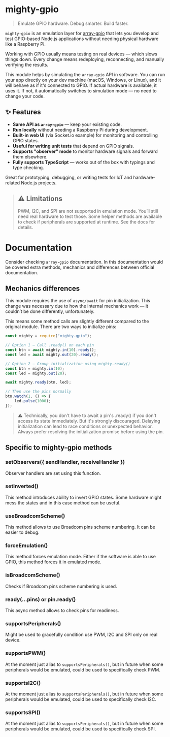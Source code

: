 # mighty-gpio

> Emulate GPIO hardware. Debug smarter. Build faster.

`mighty-gpio` is an emulation layer for [array-gpio](https://www.npmjs.com/package/array-gpio) that lets you develop and test GPIO-based Node.js applications without needing physical hardware like a Raspberry Pi.

Working with GPIO usually means testing on real devices — which slows things down. Every change means redeploying, reconnecting, and manually verifying the results.

This module helps by simulating the `array-gpio` API in software. You can run your app directly on your dev machine (macOS, Windows, or Linux), and it will behave as if it's connected to GPIO. If actual hardware is available, it uses it. If not, it automatically switches to simulation mode — no need to change your code.

## ✨ Features
- **Same API as `array-gpio`** — keep your existing code.
- **Run locally** without needing a Raspberry Pi during development.
- **Built-in web UI** (via Socket.io example) for monitoring and controlling GPIO states.
- **Useful for writing unit tests** that depend on GPIO signals.
- **Supports "observer" mode** to monitor hardware signals and forward them elsewhere.
- **Fully supports TypeScript** — works out of the box with typings and type checking.

Great for prototyping, debugging, or writing tests for IoT and hardware-related Node.js projects.

> ## ⚠️ Limitations
> PWM, I2C, and SPI are not supported in emulation mode. You’ll still need real hardware to test those.
> Some helper methods are available to check if peripherals are supported at runtime. See the docs for details.

# Documentation

Consider checking `array-gpio` documentation. In this documentation would be covered extra methods, mechanics and
differences between official documentation.

## Mechanics differences

This module requires the use of `async/await` for pin initialization. This change was necessary due to how the internal mechanics work — it couldn’t be done differently, unfortunately.

This means some method calls are slightly different compared to the original module. There are two ways to initialize pins:

```js
const mighty = require("mighty-gpio");

// Option 1 — Call .ready() on each pin
const btn = await mighty.in(10).ready();
const led = await mighty.out(20).ready();

// Option 2 — Group initialization using mighty.ready()
const btn = mighty.in(10);
const led = mighty.out(20);

await mighty.ready(btn, led);

// Then use the pins normally
btn.watch(1, () => {
    led.pulse(1000);
});
```

> ⚠️ Technically, you don't have to await a pin's .ready() if you don't access its state immediately. But it's strongly
> discouraged. Delaying initialization can lead to race conditions or unexpected behavior. Always prefer resolving the
> initialization promise before using the pin.


## Specific to mighty-gpio methods

### setObservers({ sendHandler, receiveHandler })
Observer handlers are set using this function.

### setInverted()
This method introduces ability to invert GPIO states. Some hardware might mess the states and in this case method can
be useful.

### useBroadcomScheme()
This method allows to use Broadcom pins scheme numbering. It can be easier to debug.

### forceEmulation()
This method forces emulation mode. Either if the software is able to use GPIO, this method forces it in emulated mode.

### isBroadcomScheme()
Checks if Broadcom pins scheme numbering is used.

### ready(...pins) or pin.ready()
This async method allows to check pins for readiness.

### supportsPeripherals()
Might be used to gracefully condition use PWM, I2C and SPI only on real device.

### supportsPWM()
At the moment just alias to `supportsPeripherals()`, but in future when some peripherals would be emulated, could be
used to specifically check PWM.

### supportsI2C()
At the moment just alias to `supportsPeripherals()`, but in future when some peripherals would be emulated, could be
used to specifically check I2C.

### supportsSPI()
At the moment just alias to `supportsPeripherals()`, but in future when some peripherals would be emulated, could be
used to specifically check SPI.
